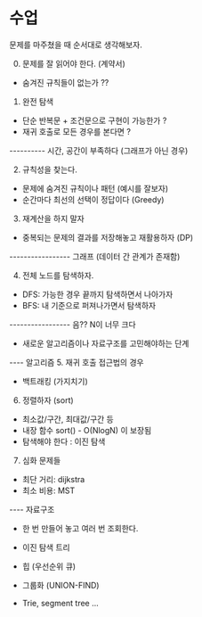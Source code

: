 
# 수업

문제를 마주쳤을 때 순서대로 생각해보자.

0. 문제를 잘 읽어야 한다. (계약서)
  - 숨겨진 규칙들이 없는가 ??

1. 완전 탐색
  - 단순 반복문 + 조건문으로 구현이 가능한가 ?
  - 재귀 호출로 모든 경우를 본다면 ?

---------- 시간, 공간이 부족하다 (그래프가 아닌 경우)

2. 규칙성을 찾는다.
  - 문제에 숨겨진 규칙이나 패턴 (예시를 잘보자)
  - 순간마다 최선의 선택이 정답이다 (Greedy)

3. 재계산을 하지 말자
  - 중복되는 문제의 결과를 저장해놓고 재활용하자 (DP)

----------------- 그래프 (데이터 간 관계가 존재함)

4. 전체 노드를 탐색하자.
  - DFS: 가능한 경우 끝까지 탐색하면서 나아가자
  - BFS: 내 기준으로 퍼져나가면서 탐색하자

----------------- 음?? N이 너무 크다
- 새로운 알고리즘이나 자료구조를 고민해야하는 단계

---- 알고리즘
5. 재귀 호출 접근법의 경우
  - 백트래킹 (가지치기)

6. 정렬하자 (sort)
  - 최소값/구간, 최대값/구간 등
  - 내장 함수 sort() - O(NlogN) 이 보장됨
  - 탐색해야 한다 : 이진 탐색

7. 심화 문제들
  - 최단 거리: dijkstra
  - 최소 비용: MST

---- 자료구조
- 한 번 만들어 놓고 여러 번 조회한다.

- 이진 탐색 트리
- 힙 (우선순위 큐)
- 그룹화 (UNION-FIND)
- Trie, segment tree ... 
